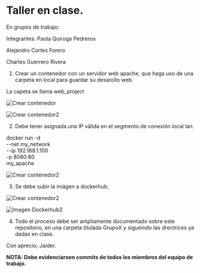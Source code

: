 # Taller en clase.

En grupos de trabajo:

Integrantes: Paola Quiroga Pedreros

Alejandro Cortes Forero

Charles Guerrero Rivera

1. Crear un contenedor con un servidor web apache, que haga uso de una carpeta en local  para guardar su desarollo web.

La capeta se llama web_project

<img src=https://github.com/jaiderospina/DevSecOps/blob/main/1.Crear%20un%20contenedor.png
 alt="Crear contenedor">
</p>


<img src=https://github.com/jaiderospina/DevSecOps/blob/main/1.1%20Crear%20un%20contenedor.png
 alt="Crear contenedor2">
</p>

2. Debe tener asignada una IP válida en el segmento de conexión local lan.

docker run -d \
  --net my_network \
  --ip 192.168.1.100 \
  -p 8080:80 \
  my_apache

<img src=https://github.com/jaiderospina/DevSecOps/blob/main/2%20ip.png
 alt="Crear contenedor2">
</p>


3. Se debe  subir la imágen a dockerhub.

<img src=https://github.com/jaiderospina/DevSecOps/blob/main/3.1.png
 alt="Crear contenedor2">
</p>


<img src=https://github.com/jaiderospina/DevSecOps/blob/main/3.2.png
 alt="Imagen Dockerhub2">
</p>


4. Todo el proceso debe ser ampliamente documentado sobre este repositorio, en una carpeta titulada GrupoX y sigueindo las drectrices ya dadas en clase.

Con aprecio; Jaider.


**NOTA: Debe evidenciarsen commits de todos los miembros del equipo de trabajo.**
